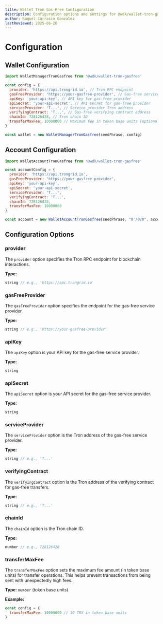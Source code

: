 ```yaml
---
title: Wallet Tron Gas-Free Configuration
description: Configuration options and settings for @wdk/wallet-tron-gasfree
author: Raquel Carrasco Gonzalez
lastReviewed: 2025-06-26
---
```


# Configuration

## Wallet Configuration

```javascript
import WalletManagerTronGasfree from '@wdk/wallet-tron-gasfree'

const config = {
  provider: 'https://api.trongrid.io', // Tron RPC endpoint
  gasFreeProvider: 'https://your-gasfree-provider', // Gas-free service endpoint
  apiKey: 'your-api-key', // API key for gas-free provider
  apiSecret: 'your-api-secret', // API secret for gas-free provider
  serviceProvider: 'T...', // Service provider Tron address
  verifyingContract: 'T...', // Gas-free verifying contract address
  chainId: 728126428, // Tron chain ID
  transferMaxFee: 10000000 // Maximum fee in token base units (optional)
}

const wallet = new WalletManagerTronGasfree(seedPhrase, config)
```

## Account Configuration

```javascript
import WalletAccountTronGasfree from '@wdk/wallet-tron-gasfree'

const accountConfig = {
  provider: 'https://api.trongrid.io',
  gasFreeProvider: 'https://your-gasfree-provider',
  apiKey: 'your-api-key',
  apiSecret: 'your-api-secret',
  serviceProvider: 'T...',
  verifyingContract: 'T...',
  chainId: 728126428,
  transferMaxFee: 10000000
}

const account = new WalletAccountTronGasfree(seedPhrase, "0'/0/0", accountConfig)
```

## Configuration Options

### provider
The `provider` option specifies the Tron RPC endpoint for blockchain interactions.

**Type:**
```typescript
string // e.g., 'https://api.trongrid.io'
```

### gasFreeProvider
The `gasFreeProvider` option specifies the endpoint for the gas-free service provider.

**Type:**
```typescript
string // e.g., 'https://your-gasfree-provider'
```

### apiKey
The `apiKey` option is your API key for the gas-free service provider.

**Type:**
```typescript
string
```

### apiSecret
The `apiSecret` option is your API secret for the gas-free service provider.

**Type:**
```typescript
string
```

### serviceProvider
The `serviceProvider` option is the Tron address of the gas-free service provider.

**Type:**
```typescript
string // e.g., 'T...'
```

### verifyingContract
The `verifyingContract` option is the Tron address of the verifying contract for gas-free transfers.

**Type:**
```typescript
string // e.g., 'T...'
```

### chainId
The `chainId` option is the Tron chain ID.

**Type:**
```typescript
number // e.g., 728126428
```

### transferMaxFee
The `transferMaxFee` option sets the maximum fee amount (in token base units) for transfer operations. This helps prevent transactions from being sent with unexpectedly high fees.

**Type:** `number` (token base units)

**Example:**
```javascript
const config = {
  transferMaxFee: 10000000 // 10 TRX in token base units
}
```

